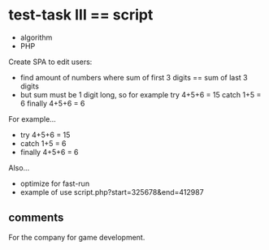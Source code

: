 # test-task III == script

- algorithm
- PHP

Create SPA to edit users:

- find amount of numbers where sum of first 3 digits == sum of last 3 digits
- but sum must be 1 digit long, so for example try 4+5+6 = 15 catch 1+5 = 6 finally 4+5+6 = 6

For example...

- try 4+5+6 = 15
- catch 1+5 = 6
- finally 4+5+6 = 6

Also...

- optimize for fast-run
- example of use script.php?start=325678&end=412987

## comments

For the company for game development.
